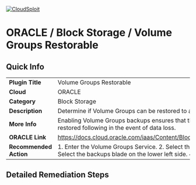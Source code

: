 [![CloudSploit](https://cloudsploit.com/img/logo-new-big-text-100.png "CloudSploit")](https://cloudsploit.com)

# ORACLE / Block Storage / Volume Groups Restorable

## Quick Info

| | |
|-|-|
| **Plugin Title** | Volume Groups Restorable |
| **Cloud** | ORACLE |
| **Category** | Block Storage |
| **Description** | Determine if Volume Groups can be restored to a recent point. |
| **More Info** | Enabling Volume Groups backups ensures that the volume group can be restored following in the event of data loss. |
| **ORACLE Link** | https://docs.cloud.oracle.com/iaas/Content/Block/Concepts/volumegroups.htm |
| **Recommended Action** | 1. Enter the Volume Groups Service. 2. Select the Volume Group in question. 3. Select the backups blade on the lower left side. 4. Create a backup. |

## Detailed Remediation Steps

